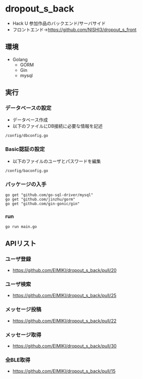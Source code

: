 # dropout_s_back
* Hack U 参加作品のバックエンド/サーバサイド
* フロントエンド→https://github.com/NISHI3/dropout_s_front
## 環境
* Golang
  * GORM
  * Gin
  * mysql

## 実行
### データベースの設定
* データベース作成
* 以下のファイルにDB接続に必要な情報を記述
```
/config/dbconfig.go
```

### Basic認証の設定
* 以下のファイルのユーザとパスワードを編集
```
/config/baconfig.go
```

### パッケージの入手
```
go get "github.com/go-sql-driver/mysql"
go get "github.com/jinzhu/gorm"
go get "github.com/gin-gonic/gin"
```

### run
```
go run main.go
```

## APIリスト
### ユーザ登録
* https://github.com/EIMIKI/dropout_s_back/pull/20
### ユーザ検索
* https://github.com/EIMIKI/dropout_s_back/pull/25
### メッセージ投稿
* https://github.com/EIMIKI/dropout_s_back/pull/22
### メッセージ取得
* https://github.com/EIMIKI/dropout_s_back/pull/30
### 全BLE取得
* https://github.com/EIMIKI/dropout_s_back/pull/15
